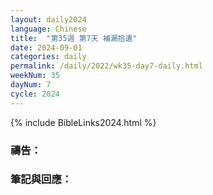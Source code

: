 ```yaml
---
layout: daily2024
language: Chinese
title:  "第35週 第7天 補漏拾遺"
date: 2024-09-01
categories: daily
permalink: /daily/2022/wk35-day7-daily.html
weekNum: 35
dayNum: 7
cycle: 2024
---
```


{% include BibleLinks2024.html %}

### 禱告：

### 筆記與回應：
